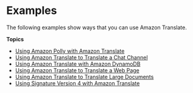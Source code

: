 # Examples<a name="examples"></a>

The following examples show ways that you can use Amazon Translate\.

**Topics**
+ [Using Amazon Polly with Amazon Translate](examples-polly.md)
+ [Using Amazon Translate to Translate a Chat Channel](examples-twitch.md)
+ [Using Amazon Translate with Amazon DynamoDB](examples-ddb.md)
+ [Using Amazon Translate to Translate a Web Page](examples-web.md)
+ [Using Amazon Translate to Translate Large Documents](examples-split.md)
+ [Using Signature Version 4 with Amazon Translate](examples-sigv4.md)